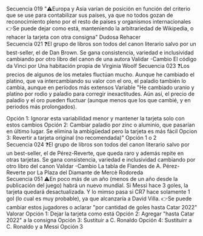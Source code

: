 Secuencia	019	"⚠️Europa y Asia varían de posición en función del criterio que se use para contabilizar sus países, ya que no todos gozan de reconocimiento pleno por el resto de países y organismos internacionales
👉Se puede dejar como está, manteniendo la arbitrariedad de Wikipedia, o rehacer la tarjeta con otra consigna"	Dudosa		Rehacer 	
Secuencia	021	❓El grupo de libros son todos del canon literario salvo por un best-seller, el de Dan Brown. Se gana consistencia, variedad e inclusividad cambiando por otro libro del canon de una autora	Validar	-Cambio El código da Vinci por Una habitación propia de Virginia Woolf
Secuencia	023	❓Los precios de algunos de los metales fluctúan mucho. Aunque he cambiado el platino, que va intercambiando su valor con el oro, el paladio también lo cambia, aunque en períodos más extensos	Variable	"He cambiado uranio y platino por rodio y paladio para corregir inexactitudes. Aún así, el precio de paladio y el oro pueden fluctuar (aunque menos que los que cambié, y en periodos más prolongados).

Opción 1: Ignorar esta variabilidad menor y mantener la tarjeta solo con estos cambios
Opción 2: Cambiar paladio por zinc o aluminio, que pasarían en último lugar. Se elimina la ambigüedad pero la tarjeta es más fácil
Opcion 3: Revertir a tarjeta original (no recomendada)"	Opción 1 o 2	
Secuencia	024	❓El grupo de libros son todos del canon literario salvo por un best-seller, el de Pérez-Reverte, que queda raro y además repite en otras tarjetas. Se gana consistencia, variedad e inclusividad cambiando por otro libro del canon	Validar	-Cambio La tabla de Flandes de A. Pérez-Reverte por La Plaza del Diamante de Mercè Rodoreda		
Secuencia	051	⚠️En poco más de un año (menos de un año desde la publicación del juego) habrá un nuevo mundial. Si Messi hace 3 goles, la tarjeta quedará desactualizada. Y lo mimso pasa si CR7 hace solamente 1 gol (lo cual es muy probable), ya que alcanzaría a David Villa.
👉Se puede cambiar estos jugadores o aclarar "por cantidad de goles hasta Catar 2022"	Valorar	Opción 1: Dejar la tarjeta como está
Opción 2: Agregar "hasta Catar 2022" a la consigna
Opción 3: Sustituir a C. Ronaldo
Opción 4: Sustituirr a C. Ronaldo y a Messi	Opción 3	
